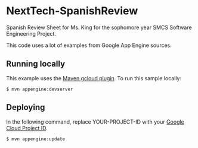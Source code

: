 # NextTech-SpanishReview
Spanish Review Sheet for Ms. King for the sophomore year SMCS Software Engineering Project.

This code uses a lot of examples from Google App Engine sources.

## Running locally 
This example uses the
[Maven gcloud plugin](https://cloud.google.com/appengine/docs/java/managed-vms/maven).
To run this sample locally:

    $ mvn appengine:devserver

## Deploying
In the following command, replace YOUR-PROJECT-ID with your
[Google Cloud Project ID](https://developers.google.com/console/help/new/#projectnumber).

    $ mvn appengine:update

